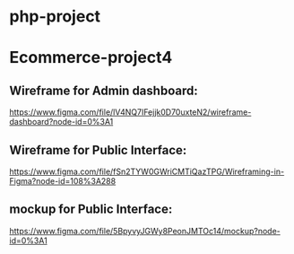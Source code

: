 # php-project
# Ecommerce-project4

## Wireframe for Admin dashboard:
https://www.figma.com/file/lV4NQ7IFejjk0D70uxteN2/wireframe-dashboard?node-id=0%3A1

## Wireframe for Public Interface:
https://www.figma.com/file/fSn2TYW0GWriCMTiQazTPG/Wireframing-in-Figma?node-id=108%3A288
## mockup for Public Interface:
https://www.figma.com/file/5BpyvyJGWy8PeonJMTOc14/mockup?node-id=0%3A1
